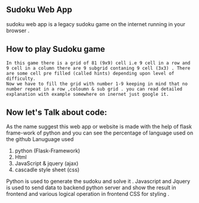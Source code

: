 ## Sudoku Web App
 sudoku web app is a legacy sudoku game on the internet running in your browser .
 
## How to play Sudoku game

    In this game there is a grid of 81 (9x9) cell i.e 9 cell in a row and 9 cell in a column there are 9 subgrid contaning 9 cell (3x3) . There are some cell pre filled (called hints) depending upon level of difficulty.
    Now we have to fill the grid with number 1-9 keeping in mind that no number repeat in a row ,coloumn & sub grid . you can read detailed explanation with example somewhere on inernet just google it.

## Now let's Talk about code:
 As the name suggest this web app or website is made with the help of flask frame-work of python and you can see the percentage of language used on the github Lanuguage used
1. python (Flask-Framework)
2. Html 
3. JavaScript & jquery (ajax)
4. cascadle style sheet (css) 

 Python is used to generate the sudoku and solve it . Javascript and Jquery is used to send data to backend python server and show the result in frontend and various logical operation in frontend 
    CSS for styling .

